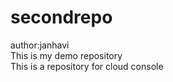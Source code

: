 # secondrepo
author:janhavi
<br>
This is my demo repository
<br>
This is a repository for cloud console
